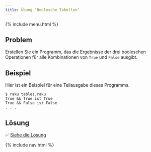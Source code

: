 ```yaml
---
title: Übung 'Boolesche Tabellen’
---
```


{% include menu.html %}

## Problem

Erstellen Sie ein Programm, das die Ergebnisse der drei booleschen Operationen für alle Kombinationen von `True` und `False` ausgibt.

## Beispiel

Hier ist ein Beispiel für eine Teilausgabe dieses Programms.

```console
$ raku tables.raku
True && True ist True
True && False ist False
. . .
```

## Lösung

✅ [Siehe die Lösung](solution)

{% include nav.html %}